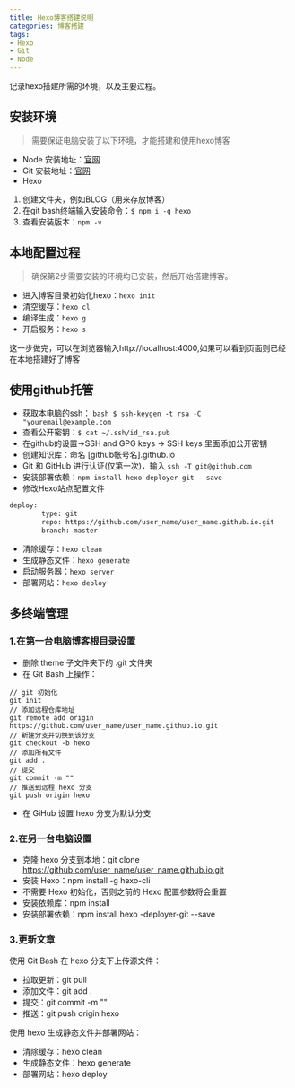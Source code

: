 ```yaml
---
title: Hexo博客搭建说明
categories: 博客搭建
tags: 
- Hexo
- Git
- Node
---
```


记录hexo搭建所需的环境，以及主要过程。
<!-- more -->


## 安装环境
>需要保证电脑安装了以下环境，才能搭建和使用hexo博客

- Node      安装地址：[官网](https://nodejs.org/zh-cn/)
- Git  安装地址：[官网](https://git-scm.com/)
- Hexo
 1. 创建文件夹，例如BLOG（用来存放博客）
 2. 在git bash终端输入安装命令：`$ npm i -g hexo`
 3. 查看安装版本：`npm -v`

## 本地配置过程
>确保第2步需要安装的环境均已安装，然后开始搭建博客。

- 进入博客目录初始化hexo：`hexo init`
- 清空缓存：`hexo cl`
- 编译生成：`hexo g`
- 开启服务：`hexo s`

这一步做完，可以在浏览器输入http://localhost:4000,如果可以看到页面则已经在本地搭建好了博客

## 使用github托管

- 获取本电脑的ssh： 
`bash
$ ssh-keygen -t rsa -C "youremail@example.com `
- 查看公开密钥：`$ cat ~/.ssh/id_rsa.pub ` 
- 在github的设置->SSH and GPG keys -> SSH keys 里面添加公开密钥
- 创建知识库：命名 [github帐号名].github.io
- Git 和 GitHub 进行认证(仅第一次)，输入 `ssh -T git@github.com`
- 安装部署依赖：`npm install hexo-deployer-git --save`
- 修改Hexo站点配置文件
```bash
deploy:
        type: git
        repo: https://github.com/user_name/user_name.github.io.git
        branch: master
```
- 清除缓存：`hexo clean`
- 生成静态文件：`hexo generate`
- 启动服务器：`hexo server`
- 部署网站：`hexo deploy`



## 多终端管理
### 1.在第一台电脑博客根目录设置
- 删除 theme 子文件夹下的 .git 文件夹
- 在 Git Bash 上操作：
```
// git 初始化
git init
// 添加远程仓库地址
git remote add origin https://github.com/user_name/user_name.github.io.git
// 新建分支并切换到该分支
git checkout -b hexo
// 添加所有文件
git add .
// 提交
git commit -m ""
// 推送到远程 hexo 分支
git push origin hexo
```
- 在 GiHub 设置 hexo 分支为默认分支

### 2.在另一台电脑设置
- 克隆 hexo 分支到本地：git clone https://github.com/user_name/user_name.github.io.git
- 安装 Hexo：npm install -g hexo-cli
- 不需要 Hexo 初始化，否则之前的 Hexo 配置参数将会重置
- 安装依赖库：npm install
- 安装部署依赖：npm install hexo -deployer-git --save

### 3.更新文章
使用 Git Bash 在 hexo 分支下上传源文件：

- 拉取更新：git pull
- 添加文件：git add .
- 提交：git commit -m ""
- 推送：git push origin hexo

使用 hexo 生成静态文件并部署网站：

- 清除缓存：hexo clean
- 生成静态文件：hexo generate
- 部署网站：hexo deploy
